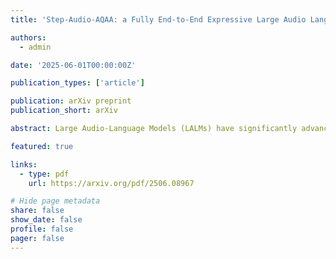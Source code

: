 ```yaml
---
title: 'Step-Audio-AQAA: a Fully End-to-End Expressive Large Audio Language Model'

authors:
  - admin

date: '2025-06-01T00:00:00Z'

publication_types: ['article']

publication: arXiv preprint
publication_short: arXiv

abstract: Large Audio-Language Models (LALMs) have significantly advanced intelligent human-computer interaction, yet their reliance on text-based outputs limits their ability to generate natural speech responses directly, hindering seamless audio interactions. To address this, we introduce Step-Audio-AQAA, a fully end-to-end LALM designed for Audio Query-Audio Answer (AQAA) tasks. The model integrates a dual-codebook audio tokenizer for linguistic and semantic feature extraction, a 130-billion-parameter backbone LLM and a neural vocoder for high-fidelity speech synthesis. Our post-training approach employs interleaved token-output of text and audio to enhance semantic coherence and combines Direct Preference Optimization (DPO) with model merge to improve performance. Evaluations on the StepEval-Audio-360 benchmark demonstrate that Step-Audio-AQAA excels especially in speech control, outperforming the state-of-art LALMs in key areas. This work contributes a promising solution for end-to-end LALMs and highlights the critical role of token-based vocoder in enhancing overall performance for AQAA tasks.

featured: true

links:
  - type: pdf
    url: https://arxiv.org/pdf/2506.08967

# Hide page metadata
share: false
show_date: false
profile: false
pager: false
---
```

